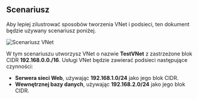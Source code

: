 ## <a name="scenario"></a>Scenariusz

Aby lepiej zilustrować sposobów tworzenia VNet i podsieci, ten dokument będzie używany scenariusz poniżej.

![Scenariusz VNet](./media/virtual-networks-create-vnet-scenario-include/vnet-scenario.png)

W tym scenariuszu utworzysz VNet o nazwie **TestVNet** z zastrzeżone blok CIDR **192.168.0.0./16**. Usługi VNet będzie zawierać podsieci następujące czynności: 

- **Serwera sieci Web**, używając **192.168.1.0/24** jako jego blok CIDR.
- **Wewnętrznej bazy danych**, używając **192.168.2.0/24** jako jego blok CIDR.

 